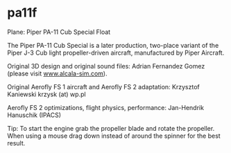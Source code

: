 # pa11f
Plane: Piper PA-11 Cub Special Float

The Piper PA-11 Cub Special is a later production, two-place variant of the Piper J-3 Cub light propeller-driven aircraft, manufactured by Piper Aircraft. 	

Original 3D design and original sound files:
Adrian Fernandez Gomez (please visit www.alcala-sim.com).

Original Aerofly FS 1 aircraft and Aerofly FS 2 adaptation:
Krzysztof Kaniewski krzysk (at) wp.pl

Aerofly FS 2 optimizations, flight physics, performance:
Jan-Hendrik Hanuschik (IPACS)

Tip:
To start the engine grab the propeller blade and rotate the propeller. When using a mouse drag down instead of around the spinner for the best result.